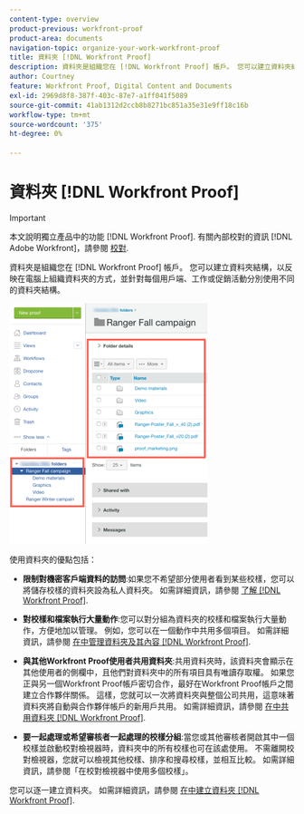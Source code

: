 ```yaml
---
content-type: overview
product-previous: workfront-proof
product-area: documents
navigation-topic: organize-your-work-workfront-proof
title: 資料夾 [!DNL Workfront Proof]
description: 資料夾是組織您在 [!DNL Workfront Proof] 帳戶。 您可以建立資料夾結構，以反映在電腦上組織資料夾的方式，並針對每個用戶端、工作或促銷活動分別使用不同的資料夾結構。
author: Courtney
feature: Workfront Proof, Digital Content and Documents
exl-id: 2969d8f8-387f-403c-87e7-a1ff041f5089
source-git-commit: 41ab1312d2ccb8b8271bc851a35e31e9ff18c16b
workflow-type: tm+mt
source-wordcount: '375'
ht-degree: 0%

---
```


# 資料夾 [!DNL Workfront Proof]

>[!IMPORTANT]
>
>本文說明獨立產品中的功能 [!DNL Workfront Proof]. 有關內部校對的資訊 [!DNL Adobe Workfront]，請參閱 [校對](../../../review-and-approve-work/proofing/proofing.md).

資料夾是組織您在 [!DNL Workfront Proof] 帳戶。 您可以建立資料夾結構，以反映在電腦上組織資料夾的方式，並針對每個用戶端、工作或促銷活動分別使用不同的資料夾結構。

![folders.png](assets/folders-350x425.png)

使用資料夾的優點包括：

* **限制對機密客戶端資料的訪問**:如果您不希望部分使用者看到某些校樣，您可以將儲存校樣的資料夾設為私人資料夾。 如需詳細資訊，請參閱 [了解 [!DNL Workfront Proof]](../../../workfront-proof/wp-work-proofsfiles/organize-your-work/folder-permissions.md).

* **對校樣和檔案執行大量動作**:您可以對分組為資料夾的校樣和檔案執行大量動作，方便地加以管理。 例如，您可以在一個動作中共用多個項目。 如需詳細資訊，請參閱 [在中管理資料夾及其內容 [!DNL Workfront Proof]](../../../workfront-proof/wp-work-proofsfiles/organize-your-work/manage-folders-and-contents.md).

* **與其他Workfront Proof使用者共用資料夾**:共用資料夾時，該資料夾會顯示在其他使用者的側欄中，且他們對資料夾中的所有項目具有唯讀存取權。 如果您正與另一個Workfront Proof帳戶密切合作，最好在Workfront Proof帳戶之間建立合作夥伴關係。 這樣，您就可以一次將資料夾與整個公司共用，這意味著資料夾將自動與合作夥伴帳戶的新用戶共用。 如需詳細資訊，請參閱 [在中共用資料夾 [!DNL Workfront Proof]](../../../workfront-proof/wp-work-proofsfiles/organize-your-work/share-folders.md).

* **要一起處理或希望審核者一起處理的校樣分組**:當您或其他審核者開啟其中一個校樣並啟動校對檢視器時，資料夾中的所有校樣也可在該處使用。 不需離開校對檢視器，您就可以檢視其他校樣、排序和搜尋校樣，並相互比較。 如需詳細資訊，請參閱「在校對檢視器中使用多個校樣」。

您可以逐一建立資料夾。 如需詳細資訊，請參閱 [在中建立資料夾 [!DNL Workfront Proof]](../../../workfront-proof/wp-work-proofsfiles/organize-your-work/create-folders.md).
